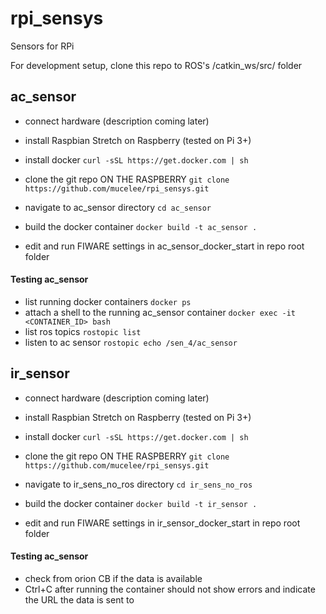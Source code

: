 # rpi_sensys
Sensors for RPi

For development setup, clone this repo to ROS's /catkin_ws/src/ folder

## ac_sensor
- connect hardware (description coming later)

- install Raspbian Stretch on Raspberry (tested on Pi 3+)
- install docker `curl -sSL https://get.docker.com | sh`
- clone the git repo ON THE RASPBERRY `git clone https://github.com/mucelee/rpi_sensys.git`
- navigate to ac_sensor directory `cd ac_sensor`
- build the docker container `docker build -t ac_sensor .`
- edit and run FIWARE settings in ac_sensor_docker_start in repo root folder

#### Testing ac_sensor
- list running docker containers `docker ps`
- attach a shell to the running ac_sensor container `docker exec -it <CONTAINER_ID> bash`
- list ros topics `rostopic list`
- listen to ac sensor `rostopic echo /sen_4/ac_sensor`


## ir_sensor
- connect hardware (description coming later)

- install Raspbian Stretch on Raspberry (tested on Pi 3+)
- install docker `curl -sSL https://get.docker.com | sh`
- clone the git repo ON THE RASPBERRY `git clone https://github.com/mucelee/rpi_sensys.git`
- navigate to ir_sens_no_ros directory `cd ir_sens_no_ros`
- build the docker container `docker build -t ir_sensor .`
- edit and run FIWARE settings in ir_sensor_docker_start in repo root folder

#### Testing ac_sensor
- check from orion CB if the data is available
- Ctrl+C after running the container should not show errors and indicate the URL the data is sent to

